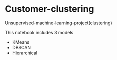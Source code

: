 # Customer-clustering
Unsupervised-machine-learning-project(clustering)

This notebook includes 3 models
* KMeans
* DBSCAN
* Hierarchical

